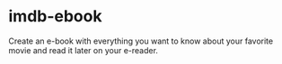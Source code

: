 # imdb-ebook
Create an e-book with everything you want to know about your favorite movie and read it later on your e-reader.
